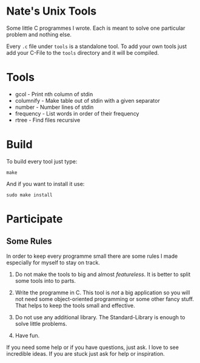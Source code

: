 # Nate's Unix Tools

Some little C programmes I wrote.
Each is meant to solve one particular problem and nothing else.

Every `.c` file under `tools` is a standalone tool.
To add your own tools just add your C-File to the `tools` directory and it will be compiled.

# Tools

* gcol - Print nth column of stdin
* columnify - Make table out of stdin with a given separator
* number - Number lines of stdin
* frequency - List words in order of their frequency
* rtree - Find files recursive

# Build

To build every tool just type:

```
make
```

And if you want to install it use:

```
sudo make install
```

# Participate 

## Some Rules

In order to keep every programme small there are some rules I made especially for myself to stay on track.

1. Do not make the tools to big and almost *featureless*. It is better to split some tools into to parts.

2. Write the programme in C. This tool is *not* a big application so you will not need some object-oriented programming or some other fancy stuff. That helps to keep the tools small and effective.

3. Do not use any additional library. The Standard-Library is enough to solve little problems.

4. Have fun.


If you need some help or if you have questions, just ask.
I love to see incredible ideas.
If you are stuck just ask for help or inspiration.
